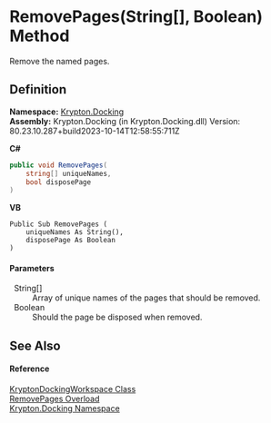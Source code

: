 # RemovePages(String[], Boolean) Method


Remove the named pages.



## Definition
**Namespace:** <a href="98399376-cf41-9454-4b4d-4fab2ca20bc7.md">Krypton.Docking</a>  
**Assembly:** Krypton.Docking (in Krypton.Docking.dll) Version: 80.23.10.287+build2023-10-14T12:58:55:711Z

**C#**
``` C#
public void RemovePages(
	string[] uniqueNames,
	bool disposePage
)
```
**VB**
``` VB
Public Sub RemovePages ( 
	uniqueNames As String(),
	disposePage As Boolean
)
```



#### Parameters
<dl><dt>  String[]</dt><dd>Array of unique names of the pages that should be removed.</dd><dt>  Boolean</dt><dd>Should the page be disposed when removed.</dd></dl>

## See Also


#### Reference
<a href="e814f693-ffbf-63be-9a64-6d22d79d6ffd.md">KryptonDockingWorkspace Class</a>  
<a href="b735d8c0-a0e7-10f6-f459-24434cfdca2a.md">RemovePages Overload</a>  
<a href="98399376-cf41-9454-4b4d-4fab2ca20bc7.md">Krypton.Docking Namespace</a>  
